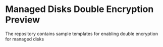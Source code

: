 # Managed Disks Double Encryption Preview 

The repository contains sample templates for enabling double encryption for managed disks
